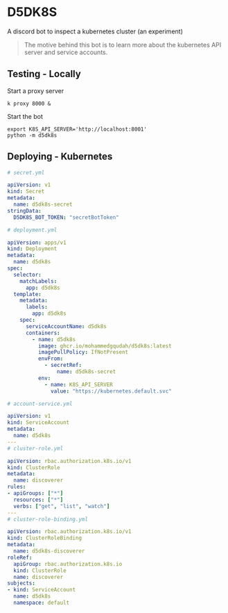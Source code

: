 # D5DK8S
A discord bot to inspect a kubernetes cluster (an experiment)

> The motive behind this bot is to learn more about the kubernetes API server and service accounts.


## Testing - Locally
Start a proxy server
```
k proxy 8000 &
```
Start the bot
```
export K8S_API_SERVER='http://localhost:8001'
python -m d5dk8s
```

## Deploying - Kubernetes
```yml
# secret.yml

apiVersion: v1
kind: Secret
metadata:
  name: d5dk8s-secret
stringData:
  D5DK8S_BOT_TOKEN: "secretBotToken"
```

```yml
# deployment.yml

apiVersion: apps/v1
kind: Deployment
metadata:
  name: d5dk8s
spec:
  selector:
    matchLabels:
      app: d5dk8s
  template:
    metadata:
      labels:
        app: d5dk8s
    spec:
      serviceAccountName: d5dk8s
      containers:
        - name: d5dk8s
          image: ghcr.io/mohammedgqudah/d5dk8s:latest
          imagePullPolicy: IfNotPresent
          envFrom:
            - secretRef:
                name: d5dk8s-secret
          env:
            - name: K8S_API_SERVER
              value: "https://kubernetes.default.svc"
```

```yml
# account-service.yml

apiVersion: v1
kind: ServiceAccount
metadata:
  name: d5dk8s
---
# cluster-role.yml

apiVersion: rbac.authorization.k8s.io/v1
kind: ClusterRole
metadata:
  name: discoverer
rules:
- apiGroups: ["*"]
  resources: ["*"]
  verbs: ["get", "list", "watch"]
---
# cluster-role-binding.yml

apiVersion: rbac.authorization.k8s.io/v1
kind: ClusterRoleBinding
metadata:
  name: d5dk8s-discoverer
roleRef:
  apiGroup: rbac.authorization.k8s.io
  kind: ClusterRole
  name: discoverer
subjects:
- kind: ServiceAccount
  name: d5dk8s
  namespace: default
```
